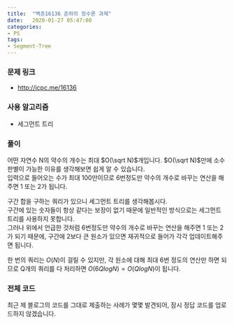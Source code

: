 ```yaml
---
title:  "백준16136 준하의 정수론 과제"
date:   2020-01-27 05:47:00
categories:
- PS
tags:
- Segment-Tree
---
```


### 문제 링크
* http://icpc.me/16136

### 사용 알고리즘
* 세그먼트 트리

### 풀이
어떤 자연수 N의 약수의 개수는 최대 $O(\sqrt N)$개입니다. $O(\sqrt N)$만에 소수 판별이 가능한 이유를 생각해보면 쉽게 알 수 있습니다.<br>
입력으로 들어오는 수가 최대 100만이므로 6번정도만 약수의 개수로 바꾸는 연산을 해주면 1 또는 2가 됩니다.

구간 합을 구하는 쿼리가 있으니 세그먼트 트리를 생각해봅시다.<br>
구간에 있는 숫자들이 항상 같다는 보장이 없기 때문에 일반적인 방식으로는 세그먼트 트리를 사용하지 못합니다.<br>
그러나 위에서 언급한 것처럼 6번정도만 약수의 개수로 바꾸는 연산을 해주면 1 또는 2가 되기 때문에, 구간에 2보다 큰 원소가 있으면 재귀적으로 들어가 각각 업데이트해주면 됩니다.

한 번의 쿼리는 $O(N)$이 걸릴 수 있지만, 각 원소에 대해 최대 6번 정도의 연산만 하면 되므로 Q개의 쿼리를 다 처리하면 $O(6 Q log N) = O(Q log N)$이 됩니다.

### 전체 코드
최근 제 블로그의 코드를 그대로 제출하는 사례가 몇몇 발견되어, 잠시 정답 코드를 업로드하지 않겠습니다.

